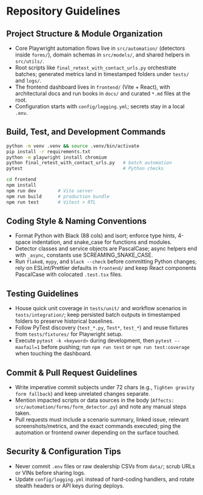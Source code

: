 # Repository Guidelines

## Project Structure & Module Organization
- Core Playwright automation flows live in `src/automation/` (detectors inside `forms/`), domain schemas in `src/models/`, and shared helpers in `src/utils/`.
- Root scripts like `final_retest_with_contact_urls.py` orchestrate batches; generated metrics land in timestamped folders under `tests/` and `logs/`.
- The frontend dashboard lives in `frontend/` (Vite + React), with architectural docs and run books in `docs/` and curated `*.md` files at the root.
- Configuration starts with `config/logging.yml`; secrets stay in a local `.env`.

## Build, Test, and Development Commands
```bash
python -m venv .venv && source .venv/bin/activate
pip install -r requirements.txt
python -m playwright install chromium
python final_retest_with_contact_urls.py   # batch automation
pytest                                     # Python checks
```
```bash
cd frontend
npm install
npm run dev        # Vite server
npm run build      # production bundle
npm run test       # Vitest + RTL
```

## Coding Style & Naming Conventions
- Format Python with Black (88 cols) and isort; enforce type hints, 4-space indentation, and snake_case for functions and modules.
- Detector classes and service objects are PascalCase; async helpers end with `_async`, constants use SCREAMING_SNAKE_CASE.
- Run `flake8`, `mypy`, and `black --check` before committing Python changes; rely on ESLint/Prettier defaults in `frontend/` and keep React components PascalCase with colocated `.test.tsx` files.

## Testing Guidelines
- House quick unit coverage in `tests/unit/` and workflow scenarios in `tests/integration/`; keep persisted batch outputs in timestamped folders to preserve historical baselines.
- Follow PyTest discovery (`test_*.py`, `Test*`, `test_*`) and reuse fixtures from `tests/fixtures/` for Playwright setup.
- Execute `pytest -k <keyword>` during development, then `pytest --maxfail=1` before pushing; run `npm run test` or `npm run test:coverage` when touching the dashboard.

## Commit & Pull Request Guidelines
- Write imperative commit subjects under 72 chars (e.g., `Tighten gravity form fallback`) and keep unrelated changes separate.
- Mention impacted scripts or data sources in the body (`Affects: src/automation/forms/form_detector.py`) and note any manual steps taken.
- Pull requests must include a scenario summary, linked issue, relevant screenshots/metrics, and the exact commands executed; ping the automation or frontend owner depending on the surface touched.

## Security & Configuration Tips
- Never commit `.env` files or raw dealership CSVs from `data/`; scrub URLs or VINs before sharing logs.
- Update `config/logging.yml` instead of hard-coding handlers, and rotate stealth headers or API keys during deploys.
